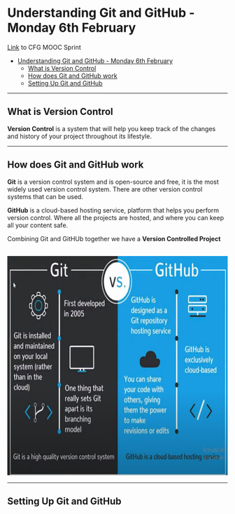 # Understanding Git and GitHub - Monday 6th February

[Link](https://www.youtube.com/watch?v=Lu979oC4ba8) to CFG MOOC Sprint

- [Understanding Git and GitHub - Monday 6th February](#understanding-git-and-github---monday-6th-february)
  - [What is Version Control](#what-is-version-control)
  - [How does Git and GitHub work](#how-does-git-and-github-work)
  - [Setting Up Git and GitHub](#setting-up-git-and-github)

***

## What is Version Control

**Version Control** is a system that will help you keep track of the changes and history of your project throughout its lifestyle.

***

## How does Git and GitHub work

**Git** is a version control system and is open-source and free, it is the most widely used version control system. There are other version control systems that can be used.

**GitHub** is a cloud-based hosting service, platform that helps you perform version control. Where all the projects are hosted, and where you can keep all your content safe.

Combining Git and GitHUb together we have a **Version Controlled Project**

<br>

<center>
    <img src="media/gitvsgithub.png" width="800" height="500" alt="Git vs GitHub">
</center>

***

## Setting Up Git and GitHub